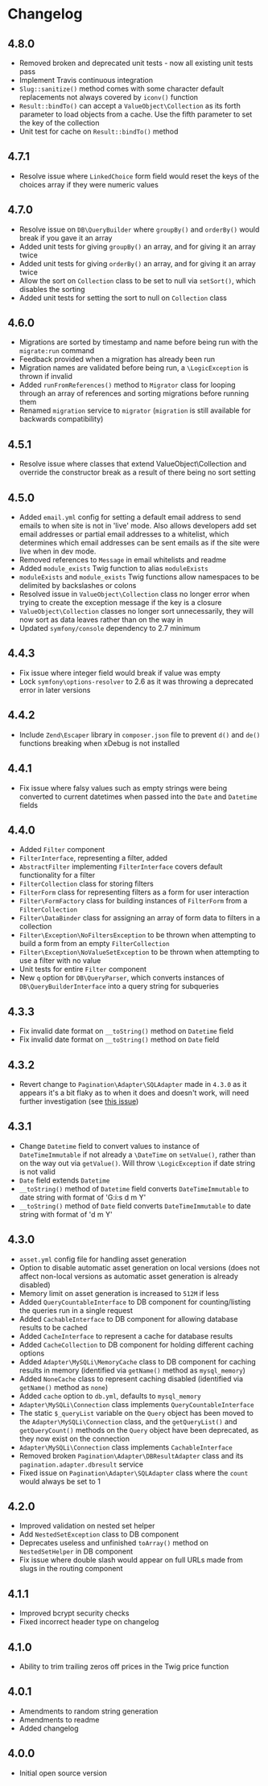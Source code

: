 # Changelog

## 4.8.0

- Removed broken and deprecated unit tests - now all existing unit tests pass
- Implement Travis continuous integration
- `Slug::sanitize()` method comes with some character default replacements not always covered by `iconv()` function
- `Result::bindTo()` can accept a `ValueObject\Collection` as its forth parameter to load objects from a cache. Use the fifth parameter to set the key of the collection
- Unit test for cache on `Result::bindTo()` method

## 4.7.1

- Resolve issue where `LinkedChoice` form field would reset the keys of the choices array if they were numeric values

## 4.7.0

- Resolve issue on `DB\QueryBuilder` where `groupBy()` and `orderBy()` would break if you gave it an array
- Added unit tests for giving `groupBy()` an array, and for giving it an array twice
- Added unit tests for giving `orderBy()` an array, and for giving it an array twice
- Allow the sort on `Collection` class to be set to null via `setSort()`, which disables the sorting
- Added unit tests for setting the sort to null on `Collection` class

## 4.6.0

- Migrations are sorted by timestamp and name before being run with the `migrate:run` command
- Feedback provided when a migration has already been run
- Migration names are validated before being run, a `\LogicException` is thrown if invalid
- Added `runFromReferences()` method to `Migrator` class for looping through an array of references and sorting migrations before running them
- Renamed `migration` service to `migrator` (`migration` is still available for backwards compatibility)

## 4.5.1

- Resolve issue where classes that extend ValueObject\Collection and override the constructor break as a result of there being no sort setting

## 4.5.0

- Added `email.yml` config for setting a default email address to send emails to when site is not in 'live' mode. Also allows developers add set email addresses or partial email addresses to a whitelist, which determines which email addresses can be sent emails as if the site were live when in dev mode.
- Removed references to `Message` in email whitelists and readme
- Added `module_exists` Twig function to alias `moduleExists`
- `moduleExists` and `module_exists` Twig functions allow namespaces to be delimited by backslashes or colons
- Resolved issue in `ValueObject\Collection` class no longer error when trying to create the exception message if the key is a closure
- `ValueObject\Collection` classes no longer sort unnecessarily, they will now sort as data leaves rather than on the way in
- Updated `symfony/console` dependency to 2.7 minimum

## 4.4.3

- Fix issue where integer field would break if value was empty
- Lock `symfony\options-resolver` to 2.6 as it was throwing a deprecated error in later versions

## 4.4.2

- Include `Zend\Escaper` library in `composer.json` file to prevent `d()` and `de()` functions breaking when xDebug is not installed

## 4.4.1

- Fix issue where falsy values such as empty strings were being converted to current datetimes when passed into the `Date` and `Datetime` fields

## 4.4.0

- Added `Filter` component
- `FilterInterface`, representing a filter, added
- `AbstractFilter` implementing `FilterInterface` covers default functionality for a filter
- `FilterCollection` class for storing filters
- `FilterForm` class for representing filters as a form for user interaction
- `Filter\FormFactory` class for building instances of `FilterForm` from a `FilterCollection`
- `Filter\DataBinder` class for assigning an array of form data to filters in a collection
- `Filter\Exception\NoFiltersException` to be thrown when attempting to build a form from an empty `FilterCollection`
- `Filter\Exception\NoValueSetException` to be thrown when attempting to use a filter with no value
- Unit tests for entire `Filter` component
- New `q` option for `DB\QueryParser`, which converts instances of `DB\QueryBuilderInterface` into a query string for subqueries

## 4.3.3

- Fix invalid date format on `__toString()` method on `Datetime` field
- Fix invalid date format on `__toString()` method on `Date` field

## 4.3.2

- Revert change to `Pagination\Adapter\SQLAdapter` made in `4.3.0` as it appears it's a bit flaky as to when it does and doesn't work, will need further investigation (see <a href="https://github.com/mothership-ec/cog/issues/435">this issue</a>)

## 4.3.1

- Change `Datetime` field to convert values to instance of `DateTimeImmutable` if not already a `\DateTime` on `setValue()`, rather than on the way out via `getValue()`. Will throw `\LogicException` if date string is not valid
- `Date` field extends `Datetime`
- `__toString()` method of `Datetime` field converts `DateTimeImmutable` to date string with format of 'G:i:s d m Y'
- `__toString()` method of `Date` field converts `DateTimeImmutable` to date string with format of 'd m Y'

## 4.3.0

- `asset.yml` config file for handling asset generation
- Option to disable automatic asset generation on local versions (does not affect non-local versions as automatic asset generation is already disabled)
- Memory limit on asset generation is increased to `512M` if less
- Added `QueryCountableInterface` to DB component for counting/listing the queries run in a single request
- Added `CachableInterface` to DB component for allowing database results to be cached
- Added `CacheInterface` to represent a cache for database results
- Added `CacheCollection` to DB component for holding different caching options
- Added `Adapter\MySQLi\MemoryCache` class to DB component for caching results in memory (identified via `getName()` method as `mysql_memory`)
- Added `NoneCache` class to represent caching disabled (identified via `getName()` method as `none`)
- Added `cache` option to `db.yml`, defaults to `mysql_memory`
- `Adapter\MySQLi\Connection` class implements `QueryCountableInterface`
- The static `$_queryList` variable on the `Query` object has been moved to the `Adapter\MySQLi\Connection` class, and the `getQueryList()` and `getQueryCount()` methods on the `Query` object have been deprecated, as they now exist on the connection
- `Adapter\MySQLi\Connection` class implements `CachableInterface`
- Removed broken `Pagination\Adapter\DBResultAdapter` class and its `pagination.adapter.dbresult` service
- Fixed issue on `Pagination\Adapter\SQLAdapter` class where the `count` would always be set to 1

## 4.2.0

- Improved validation on nested set helper
- Add `NestedSetException` class to DB component
- Deprecates useless and unfinished `toArray()` method on `NestedSetHelper` in DB component
- Fix issue where double slash would appear on full URLs made from slugs in the routing component

## 4.1.1

- Improved bcrypt security checks
- Fixed incorrect header type on changelog

## 4.1.0

- Ability to trim trailing zeros off prices in the Twig price function

## 4.0.1

- Amendments to random string generation
- Amendments to readme
- Added changelog

## 4.0.0

+ Initial open source version


